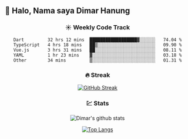 ## 👋 Halo, Nama saya **Dimar Hanung**

<center>

### :sunny: Weekly Code Track
<!--START_SECTION:waka-->

```text
Dart         32 hrs 12 mins  ██████████████████▓░░░░░░   74.04 %
TypeScript   4 hrs 18 mins   ██▒░░░░░░░░░░░░░░░░░░░░░░   09.90 %
Vue.js       3 hrs 31 mins   ██░░░░░░░░░░░░░░░░░░░░░░░   08.11 %
YAML         1 hr 23 mins    ▓░░░░░░░░░░░░░░░░░░░░░░░░   03.18 %
Other        34 mins         ▒░░░░░░░░░░░░░░░░░░░░░░░░   01.31 %
```

<!--END_SECTION:waka-->

### :fire: Streak

[![GitHub Streak](http://github-readme-streak-stats.herokuapp.com?user=dimar-hanung)](https://git.io/streak-stats)

### :chart: Stats

![Dimar's github stats](https://github-readme-stats.vercel.app/api?username=dimar-hanung&show_icons=true&theme=vue)

[![Top Langs](https://github-readme-stats.vercel.app/api/top-langs/?username=dimar-hanung)](#)

</center>
